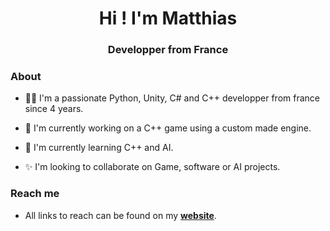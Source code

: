 <h1 align="center">Hi ! I'm Matthias</h1>

<h3 align="center">Developper from France</h3>

### About
* 👨‍💻 I'm a passionate Python, Unity, C# and C++ developper from france since 4 years.

* 🧗 I'm currently working on a C++ game using a custom made engine.

* 🌱 I'm currently learning C++ and AI.

* ✨ I'm looking to collaborate on Game, software or AI projects.

### Reach me
* All links to reach can be found on my [**website**](https://mrinuccini.github.io/#contactDiv).
